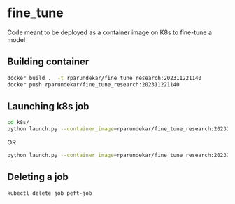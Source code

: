 # fine_tune
Code meant to be deployed as a container image on K8s to fine-tune a model

## Building container
```sh
docker build .  -t rparundekar/fine_tune_research:202311221140
docker push rparundekar/fine_tune_research:202311221140
```

## Launching k8s job
```sh
cd k8s/
python launch.py --container_image=rparundekar/fine_tune_research:202311221140 --base_model_type=hf --base_model_name="tiiuae/falcon-7b" --dataset_type=s3 --dataset_name="fine-tuning-research/mmlu_dataset" --output_model_type=hf --output_model_name="sadmoseby/falcoln-7b-peft-train-intermediate" 
```

OR
```sh
python launch.py --container_image=rparundekar/fine_tune_research:202311221140 --base_model_type=hf --base_model_name="tiiuae/falcon-7b" --dataset_type=hf --dataset_name="heliosbrahma/mental_health_chatbot_dataset" --dataset_training_column="text" --output_model_type=hf --output_model_name="sadmoseby/falcoln-7b-peft-train-intermediate" 
```

## Deleting a job
```sh
kubectl delete job peft-job
```